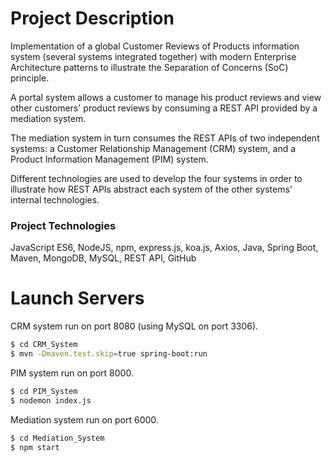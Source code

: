 # Project Description

Implementation of a global Customer Reviews of Products information system (several systems integrated together) with modern Enterprise Architecture patterns to illustrate the Separation of Concerns (SoC) principle.

A portal system allows a customer to manage his product reviews and view other customers' product reviews by consuming a REST API provided by a mediation system.

The mediation system in turn consumes the REST APIs of two independent systems: a Customer Relationship Management (CRM) system, and a Product Information Management (PIM) system.

Different technologies are used to develop the four systems in order to illustrate how REST APIs abstract each system of the other systems' internal technologies.

### Project Technologies

JavaScript ES6, NodeJS, npm, express.js, koa.js, Axios, Java, Spring Boot, Maven, MongoDB, MySQL, REST API, GitHub

# Launch Servers

CRM system run on port 8080 (using MySQL on port 3306).

```bash
$ cd CRM_System
$ mvn -Dmaven.test.skip=true spring-boot:run
```

PIM system run on port 8000.

```bash
$ cd PIM_System
$ nodemon index.js
```

Mediation system run on port 6000.

```bash
$ cd Mediation_System
$ npm start
```

